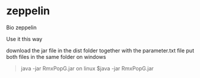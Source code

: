 # zeppelin
Bio zeppelin

Use it this way

download the jar file in the dist folder together with the parameter.txt file
put both files in the same folder
on windows
>java -jar RmxPopG.jar
on linux
$java -jar RmxPopG.jar
